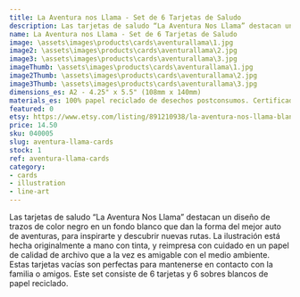 ```yaml
---
title: La Aventura nos Llama - Set de 6 Tarjetas de Saludo
description: Las tarjetas de saludo “La Aventura Nos Llama” destacan un diseño de trazos de color negro en un fondo blanco que dan la forma del mejor auto de aventuras, para inspirarte y descubrir nuevas rutas. La ilustración está hecha originalmente a mano con tinta, y reimpresa con cuidado en un papel de calidad de archivo que a la vez es amigable con el medio ambiente.
name: La Aventura nos Llama - Set de 6 Tarjetas de Saludo
image: \assets\images\products\cards\aventurallama\1.jpg
image2: \assets\images\products\cards\aventurallama\2.jpg
image3: \assets\images\products\cards\aventurallama\3.jpg
imageThumb: \assets\images\products\cards\aventurallama\1.jpg
image2Thumb: \assets\images\products\cards\aventurallama\2.jpg
image3Thumb: \assets\images\products\cards\aventurallama\3.jpg
dimensions_es: A2 - 4.25" x 5.5" (108mm x 140mm)
materials_es: 100% papel reciclado de desechos postconsumos. Certificado FSC.
featured: 0
etsy: https://www.etsy.com/listing/891210938/la-aventura-nos-llama-blank-note-card
price: 14.50
sku: 040005
slug: aventura-llama-cards
stock: 1
ref: aventura-llama-cards
category:
- cards
- illustration
- line-art
---
```

Las tarjetas de saludo “La Aventura Nos Llama” destacan un diseño de trazos de color negro en un fondo blanco que dan la forma del mejor auto de aventuras, para inspirarte y descubrir nuevas rutas. La ilustración está hecha originalmente a mano con tinta, y reimpresa con cuidado en un papel de calidad de archivo que a la vez es amigable con el medio ambiente. Estas tarjetas vacías son perfectas para mantenerse en contacto con la familia o amigos. Este set consiste de 6 tarjetas y 6 sobres blancos de papel reciclado.
